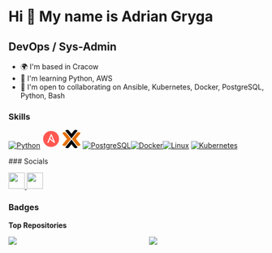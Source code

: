 Hi 👋 My name is Adrian Gryga
=============================

DevOps / Sys-Admin
------------------

*   🌍  I'm based in Cracow
*   🧠  I'm learning Python, AWS
*   🤝  I'm open to collaborating on Ansible, Kubernetes, Docker, PostgreSQL, Python, Bash
### Skills


<p align="left">
<a href="https://www.python.org/" target="_blank" rel="noreferrer"><img src="https://raw.githubusercontent.com/danielcranney/readme-generator/main/public/icons/skills/python-colored.svg" width="36" height="36" alt="Python" /></a>
<a href="https://www.ansible.com/" target="_blank" rel="noreferrer"><img src="https://github.com/NX211/homer-icons/blob/master/png/ansible.png" width="36" height="36" alt="Ansible" /></a>
<a href="https://www.proxmox.com/" target="_blank" rel="noreferrer"><img src="https://github.com/NX211/homer-icons/blob/master/png/proxmox.png" width="36" height="36" alt="Proxmox" /></a>
<a href="https://www.postgresql.org/" target="_blank" rel="noreferrer"><img src="https://raw.githubusercontent.com/danielcranney/readme-generator/main/public/icons/skills/postgresql-colored.svg" width="36" height="36" alt="PostgreSQL" /></a><a href="https://www.docker.com/" target="_blank" rel="noreferrer"><img src="https://raw.githubusercontent.com/danielcranney/readme-generator/main/public/icons/skills/docker-colored.svg" width="36" height="36" alt="Docker" /></a><a href="https://www.linux.org" target="_blank" rel="noreferrer"><img src="https://raw.githubusercontent.com/danielcranney/readme-generator/main/public/icons/skills/linux-colored.svg" width="36" height="36" alt="Linux" /></a>
<a href="https://www.kubernetes.io/" target="_blank" rel="noreferrer"><img src="https://github.com/NX211/homer-icons/blob/master/png/kubernetes.png" width="36" height="36" alt="Kubernetes" /></a>
</p>
### Socials<p align="left"> <a href="https://www.github.com/giedogie" target="_blank" rel="noreferrer"> <picture> <source media="(prefers-color-scheme: dark)" srcset="https://raw.githubusercontent.com/danielcranney/readme-generator/main/public/icons/socials/github-dark.svg" /> <source media="(prefers-color-scheme: light)" srcset="https://raw.githubusercontent.com/danielcranney/readme-generator/main/public/icons/socials/github.svg" /> <img src="https://raw.githubusercontent.com/danielcranney/readme-generator/main/public/icons/socials/github.svg" width="32" height="32" /> </picture> </a> <a href="https://www.linkedin.com/in/adrian-gryga-983a38277" target="_blank" rel="noreferrer"> <picture> <source media="(prefers-color-scheme: dark)" srcset="https://raw.githubusercontent.com/danielcranney/readme-generator/main/public/icons/socials/linkedin-dark.svg" /> <source media="(prefers-color-scheme: light)" srcset="https://raw.githubusercontent.com/danielcranney/readme-generator/main/public/icons/socials/linkedin.svg" /> <img src="https://raw.githubusercontent.com/danielcranney/readme-generator/main/public/icons/socials/linkedin.svg" width="32" height="32" /> </picture> </a></p>

### Badges

<b>Top Repositories</b>

<div width="100%" align="center"><a href="https://github.com/giedogie/useful-scripts" align="left"><img align="left" width="45%" src="https://github-readme-stats.vercel.app/api/pin/?username=giedogie&repo=useful-scripts&title_color=0891b2&text_color=ffffff&icon_color=0891b2&bg_color=1c1917&hide_border=true&locale=en" /></a><a href="https://github.com/giedogie/ansible-playbooks" align="right"><img align="right" width="45%" src="https://github-readme-stats.vercel.app/api/pin/?username=giedogie&repo=ansible-playbooks&title_color=0891b2&text_color=ffffff&icon_color=0891b2&bg_color=1c1917&hide_border=true&locale=en" /></a></div><br /><br /><br /><br /><br /><br /><br />
